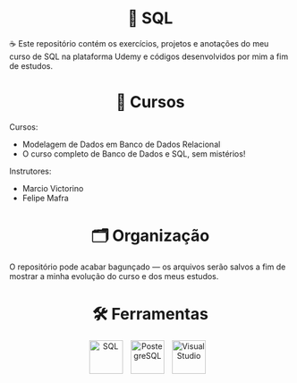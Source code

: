 <div align="center">
    <h1>🎲 SQL</h1>
</div>

☕ Este repositório contém os exercícios, projetos e anotações do meu curso de SQL na plataforma Udemy e códigos desenvolvidos por mim a fim de estudos. 

<div align="center">
    <h1>🚀 Cursos</h1>
</div>

Cursos:
- Modelagem de Dados em Banco de Dados Relacional<br>
- O curso completo de Banco de Dados e SQL, sem mistérios!

Instrutores: <br>
- Marcio Victorino
- Felipe Mafra

<div align="center">
    <h1>🗂 Organização</h1>
</div>
O repositório pode acabar bagunçado — os arquivos serão salvos a fim de mostrar a minha evolução do curso e dos meus estudos.

<div align="center">
    <h1>🛠️ Ferramentas</h1>
    <img
        align="center" 
        alt="SQL" 
        title="SQL"
        height="60" 
        style="padding-right: 10px;"
        src="https://cdn.jsdelivr.net/gh/devicons/devicon/icons/mysql/mysql-original.svg"
    />
    <img
        align="center"
        alt="PostegreSQL"
        tittle="PostegreSQL"
        height="60"
        style="padding-right: 10px"
        src="https://cdn.jsdelivr.net/gh/devicons/devicon/icons/postgresql/postgresql-original.svg"
    />
    <img
        align="center"
        alt="Visual Studio"
        tittle="Visual Studio"
        height="60" 
        style="padding-right: 10px;" 
        src="https://cdn.jsdelivr.net/gh/devicons/devicon/icons/visualstudio/visualstudio-original.svg"
    />
</div>
